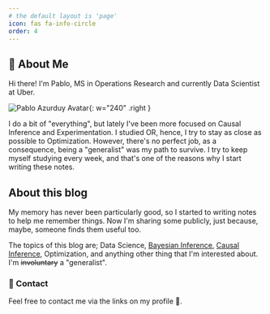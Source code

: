 ```yaml
---
# the default layout is 'page'
icon: fas fa-info-circle
order: 4
---
```



## 👋 About Me 


Hi there! I'm Pablo, MS in Operations Research and currently Data Scientist at Uber. 

![Pablo Azurduy Avatar](https://avatars.githubusercontent.com/u/24685386?v=4){: w="240" .right }

I do a bit of "everything", but lately I've been more focused on Causal Inference and Experimentation. I studied OR, hence, I try to stay as close as possible to Optimization. However, there's no perfect job, as a consequence, being a "generalist" was my path to survive. I try to keep myself studying every week, and that's one of the reasons why I start writing these notes.

## About this blog 

My memory has never been particularly good, so I started to writing notes to help me remember things. Now I'm sharing some publicly, just because, maybe, someone finds them useful too.

The topics of this blog are; Data Science, [Bayesian Inference][4], [Causal Inference][3], Optimization, and anything other thing that I'm interested about. I'm ~~involuntary~~ a "generalist". 

### 📧 Contact 

Feel free to contact me via the links on my profile 🙏. 


[1]:<https://github.com/pabloazurduy/python-mip-infeasibility>
[2]:<https://www.sciencedirect.com/science/article/abs/pii/S0020025522001542>
[3]: <https://theeffectbook.net/ch-CausalDiagrams.html#causality>
[4]: <https://github.com/CamDavidsonPilon/Probabilistic-Programming-and-Bayesian-Methods-for-Hackers>
[5]: <https://www.python-mip.com/>